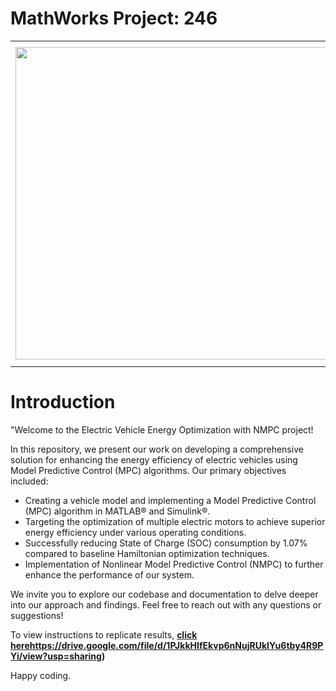 # MathWorks Project: 246 #
<table>
<td><img src="https://gist.githubusercontent.com/robertogl/e0115dc303472a9cfd52bbbc8edb7665/raw/BEV.jpg"  width=500 /></td>
<td><p><h1>Energy Management for a 2-Motor BEV using Model-Predictive Control</h1></p>
<p>Develop a Model-Predictive Control algorithm to optimally distribute torque in a 2-motor Battery Electric Vehicle (BEV) powertrain.</p>
</table>

# Introduction 

"Welcome to the Electric Vehicle Energy Optimization with NMPC project!

In this repository, we present our work on developing a comprehensive solution for enhancing the energy efficiency of electric vehicles using Model Predictive Control (MPC) algorithms. Our primary objectives included:

- Creating a vehicle model and implementing a Model Predictive Control (MPC) algorithm in MATLAB® and Simulink®.
- Targeting the optimization of multiple electric motors to achieve superior energy efficiency under various operating conditions.
- Successfully reducing State of Charge (SOC) consumption by 1.07% compared to baseline Hamiltonian optimization techniques.
- Implementation of Nonlinear Model Predictive Control (NMPC) to further enhance the performance of our system.

We invite you to explore our codebase and documentation to delve deeper into our approach and findings. Feel free to reach out with any questions or suggestions!

To view instructions to replicate results, **[click here](https://drive.google.com/file/d/1PJkkHIfEkvp6nNujRUkIYu6tby4R9PYi/view?usp=sharing)https://drive.google.com/file/d/1PJkkHIfEkvp6nNujRUkIYu6tby4R9PYi/view?usp=sharing)**

Happy coding.
